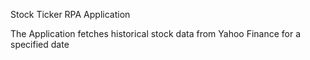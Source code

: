 Stock Ticker RPA Application

The Application fetches historical stock data from Yahoo Finance for a specified date
